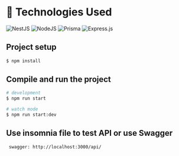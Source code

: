 # 🚀 Technologies Used

![NestJS](https://img.shields.io/badge/NestJS-E0234E?style=for-the-badge&logo=nestjs&logoColor=white)
![NodeJS](https://img.shields.io/badge/node.js-6DA55F?style=for-the-badge&logo=node.js&logoColor=white)
![Prisma](https://img.shields.io/badge/Prisma-2D3748?style=for-the-badge&logo=prisma&logoColor=white)
![Express.js](https://img.shields.io/badge/express.js-%23404d59.svg?style=for-the-badge&logo=express&logoColor=%2361DAFB)

## Project setup

```bash
$ npm install
```

## Compile and run the project

```bash
# development
$ npm run start

# watch mode
$ npm run start:dev
```
## Use insomnia file to test API or use Swagger


```
 swagger: http://localhost:3000/api/
```